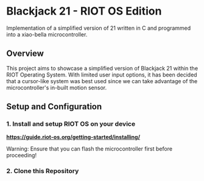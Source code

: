 # Blackjack 21 - RIOT OS Edition
Implementation of a simplified version of 21 written in C and programmed into a xiao-bella microcontroller.

## Overview
This project aims to showcase a simplified version of Blackjack 21 within the RIOT Operating System. With limited user input options, it has been decided that a cursor-like system was best used since we can take advantage of the microcontroller's in-built motion sensor.

## Setup and Configuration
### 1. Install and setup RIOT OS on your device
**https://guide.riot-os.org/getting-started/installing/**

Warning: Ensure that you can flash the microcontroller first before proceeding!
### 2. Clone this Repository
```

```

